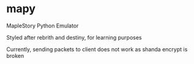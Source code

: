 # mapy
MapleStory Python Emulator

Styled after rebrith and destiny, for learning purposes

Currently, sending packets to client does not work as shanda encrypt is broken
